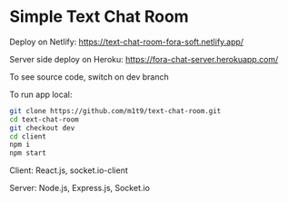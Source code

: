 # Simple Text Chat Room

Deploy on Netlify: https://text-chat-room-fora-soft.netlify.app/

Server side deploy on Heroku: https://fora-chat-server.herokuapp.com/

To see source code, switch on dev branch

To run app local:
```bash
git clone https://github.com/m1t9/text-chat-room.git
cd text-chat-room
git checkout dev
cd client
npm i
npm start
```

Client: React.js, socket.io-client

Server: Node.js, Express.js, Socket.io
